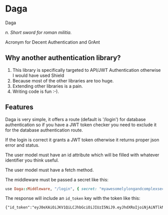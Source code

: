 Daga
======

Daga

_n. Short sword for roman militia._

Acronym for Decent Authentication and GrAnt

Why another authentication library?
-----------------------------------

1. This library is specifically targeted to API/JWT 
   Authentication otherwise I would have used Shield 
2. Because most of the other libraries are too huge.
3. Extending other libraries is a pain.
4. Writing code is fun :-).

Features
-------------------

Daga is very simple, it offers a route (default is '/login') for database authentication 
so if you have a JWT token checker you need to exclude it for the database authentication route.

If the login is correct it grants a JWT token otherwise it returns proper json error and status.

The user model must have an id attribute which will be filled with whatever identifier you think useful. 

The user model must have a fetch method.

The middleware must be passed a secret like this:

```ruby
use Daga::Middleware, "/login", { secret: "myawesomelylongandcomplexsecret" }
```

The response will include an `id_token` key with the token like this:

```
{"id_token":"eyJ0eXAiOiJKV1QiLCJhbGciOiJIUzI5NiJ9.eyJhdXRoIjoiNjAiNTlkNDAtMDUzTi00OGE4LWI1YzAtOTEwMGExOTNkNGLxIiwic2NvcGVzIjoie1wibG9jYXRpb25zXCI6IFtcImdldFwiXX0iLCJleHAiOjE0NDUwMTk4MDd9.UwyGMLJDLtxshP0e7uE0O4wQACwpHP9VYvj5032NxEA"}
```


